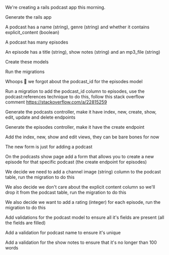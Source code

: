 We're creating a rails podcast app this morning.

Generate the rails app

A podcast has a name (string), genre (string) and whether it contains explicit_content (boolean) 

A podcast has many episodes

An episode has a title (string), show notes (string) and an mp3_file (string)

Create these models 

Run the migrations

Whoops 🤪 we forgot about the podcast_id for the episodes model 

Run a migration to add the podcast_id column to episodes, use the podcast:references technique to do this, follow this stack overflow comment https://stackoverflow.com/a/22815259

Generate the podcasts controller, make it have index, new, create, show, edit, update and delete endpoints

Generate the episodes controller, make it have the create endpoint

Add the index, new, show and edit views, they can be bare bones for now 

The new form is just for adding a podcast 

On the podcasts show page add a form that allows you to create a new episode for that specific podcast (the create endpoint for episodes)

We decide we need to add a channel image (string) column to the podcast table, run the migration to do this

We also decide we don't care about the explicit content column so we'll drop it from the podcast table, run the migration to do this 

We also decide we want to add a rating (integer) for each episode, run the migration to do this

Add validations for the podcast model to ensure all it's fields are present (all the fields are filled)

Add a validation for podcast name to ensure it's unique

Add a validation for the show notes to ensure that it's no longer than 100 words